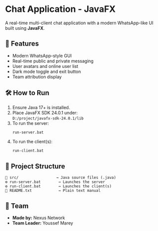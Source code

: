 # Chat Application - JavaFX

A real-time multi-client chat application with a modern WhatsApp-like UI built using **JavaFX**.

## 🚀 Features

- Modern WhatsApp-style GUI
- Real-time public and private messaging
- User avatars and online user list
- Dark mode toggle and exit button
- Team attribution display

## 🛠 How to Run

1. Ensure Java 17+ is installed.
2. Place JavaFX SDK 24.0.1 under:  
   `D:/project/javafx-sdk-24.0.1/lib`
3. To run the server:
    ```bash
    run-server.bat
    ```
4. To run the client(s):
    ```bash
    run-client.bat
    ```

## 📂 Project Structure

```
📁 src/                 → Java source files (.java)
⚙️ run-server.bat        → Launches the server
⚙️ run-client.bat        → Launches the client(s)
📄 README.txt            → Plain text manual
```

## 👥 Team

- **Made by:** Nexus Network  
- **Team Leader:** Youssef Marey
